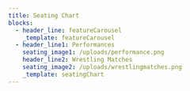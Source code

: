 ```yaml
---
title: Seating Chart
blocks:
  - header_line: featureCarousel
    _template: featureCarousel
  - header_line1: Performances
    seating_image1: /uploads/performance.png
    header_line2: Wrestling Matches
    seating_image2: /uploads/wrestlingmatches.png
    _template: seatingChart
---
```




